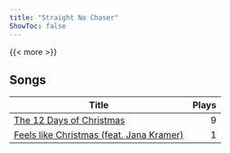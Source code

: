 ```yaml
---
title: "Straight No Chaser"
ShowToc: false
---
```


{{< more >}}

## Songs
Title | Plays 
----- | -----: 
[The 12 Days of Christmas](/songs/the) | 9
[Feels like Christmas (feat. Jana Kramer)](/songs/feels-like-christmas-feat-jana-kramer) | 1

